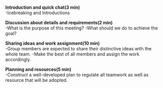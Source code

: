 **Introduction and quick chat(3 min)**<br />
-Icebreaking and Introductions

**Discussion about details and requirements(2 min)**<br />
-What is the purpose of this meeting?
-What should we do to achieve the goal?

**Sharing ideas and work assignment(10 min)**<br />
-Group members are expected to share their distinctive ideas with the whole team.
-Make the best of all members and assign the work accordingly.

**Planning and resources(5 min)**<br />
-Construct a well-developed plan to regulate all teamwork as well as resource that will be adopted.

